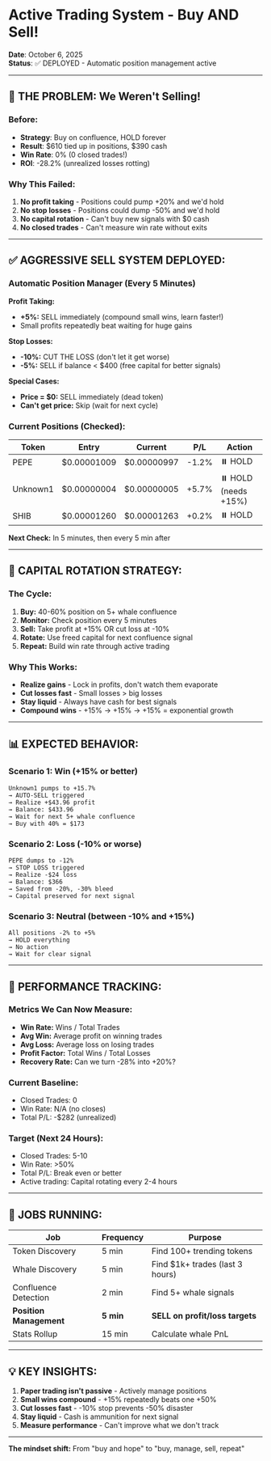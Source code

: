 # Active Trading System - Buy AND Sell!

**Date**: October 6, 2025  
**Status**: ✅ DEPLOYED - Automatic position management active

---

## 🎯 THE PROBLEM: We Weren't Selling!

### Before:
- **Strategy**: Buy on confluence, HOLD forever
- **Result**: $610 tied up in positions, $390 cash
- **Win Rate**: 0% (0 closed trades!)
- **ROI**: -28.2% (unrealized losses rotting)

### Why This Failed:
1. **No profit taking** - Positions could pump +20% and we'd hold
2. **No stop losses** - Positions could dump -50% and we'd hold
3. **No capital rotation** - Can't buy new signals with $0 cash
4. **No closed trades** - Can't measure win rate without exits

---

## ✅ AGGRESSIVE SELL SYSTEM DEPLOYED:

### Automatic Position Manager (Every 5 Minutes)

**Profit Taking:**
- **+5%:** SELL immediately (compound small wins, learn faster!)
- Small profits repeatedly beat waiting for huge gains

**Stop Losses:**
- **-10%:** CUT THE LOSS (don't let it get worse)
- **-5%:** SELL if balance < $400 (free capital for better signals)

**Special Cases:**
- **Price = $0:** SELL immediately (dead token)
- **Can't get price:** Skip (wait for next cycle)

### Current Positions (Checked):

| Token | Entry | Current | P/L | Action |
|-------|-------|---------|-----|--------|
| PEPE | $0.00001009 | $0.00000997 | -1.2% | ⏸️ HOLD |
| Unknown1 | $0.00000004 | $0.00000005 | +5.7% | ⏸️ HOLD (needs +15%) |
| SHIB | $0.00001260 | $0.00001263 | +0.2% | ⏸️ HOLD |

**Next Check:** In 5 minutes, then every 5 min after

---

## 🔄 CAPITAL ROTATION STRATEGY:

### The Cycle:
1. **Buy:** 40-60% position on 5+ whale confluence
2. **Monitor:** Check position every 5 minutes
3. **Sell:** Take profit at +15% OR cut loss at -10%
4. **Rotate:** Use freed capital for next confluence signal
5. **Repeat:** Build win rate through active trading

### Why This Works:
- **Realize gains** - Lock in profits, don't watch them evaporate
- **Cut losses fast** - Small losses > big losses
- **Stay liquid** - Always have cash for best signals
- **Compound wins** - +15% → +15% → +15% = exponential growth

---

## 📊 EXPECTED BEHAVIOR:

### Scenario 1: Win (+15% or better)
```
Unknown1 pumps to +15.7%
→ AUTO-SELL triggered
→ Realize +$43.96 profit
→ Balance: $433.96
→ Wait for next 5+ whale confluence
→ Buy with 40% = $173
```

### Scenario 2: Loss (-10% or worse)
```
PEPE dumps to -12%
→ STOP LOSS triggered
→ Realize -$24 loss
→ Balance: $366
→ Saved from -20%, -30% bleed
→ Capital preserved for next signal
```

### Scenario 3: Neutral (between -10% and +15%)
```
All positions -2% to +5%
→ HOLD everything
→ No action
→ Wait for clear signal
```

---

## 🎯 PERFORMANCE TRACKING:

### Metrics We Can Now Measure:
- **Win Rate:** Wins / Total Trades
- **Avg Win:** Average profit on winning trades
- **Avg Loss:** Average loss on losing trades
- **Profit Factor:** Total Wins / Total Losses
- **Recovery Rate:** Can we turn -28% into +20%?

### Current Baseline:
- Closed Trades: 0
- Win Rate: N/A (no closes)
- Total P/L: -$282 (unrealized)

### Target (Next 24 Hours):
- Closed Trades: 5-10
- Win Rate: >50%
- Total P/L: Break even or better
- Active trading: Capital rotating every 2-4 hours

---

## 🚀 JOBS RUNNING:

| Job | Frequency | Purpose |
|-----|-----------|---------|
| Token Discovery | 5 min | Find 100+ trending tokens |
| Whale Discovery | 5 min | Find $1k+ trades (last 3 hours) |
| Confluence Detection | 2 min | Find 5+ whale signals |
| **Position Management** | **5 min** | **SELL on profit/loss targets** |
| Stats Rollup | 15 min | Calculate whale PnL |

---

## 💡 KEY INSIGHTS:

1. **Paper trading isn't passive** - Actively manage positions
2. **Small wins compound** - +15% repeatedly beats one +50%
3. **Cut losses fast** - -10% stop prevents -50% disaster
4. **Stay liquid** - Cash is ammunition for next signal
5. **Measure performance** - Can't improve what we don't track

---

**The mindset shift:** From "buy and hope" to "buy, manage, sell, repeat"
